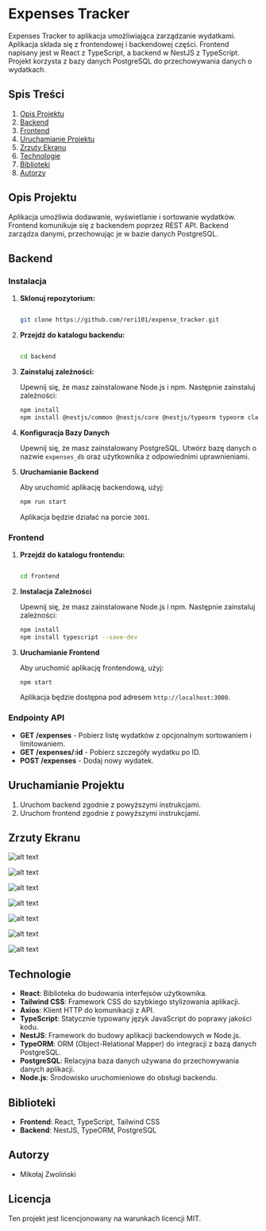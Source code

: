 # Expenses Tracker

Expenses Tracker to aplikacja umożliwiająca zarządzanie wydatkami. Aplikacja składa się z frontendowej i backendowej części. Frontend napisany jest w React z TypeScript, a backend w NestJS z TypeScript. Projekt korzysta z bazy danych PostgreSQL do przechowywania danych o wydatkach.

## Spis Treści

1. [Opis Projektu](#opis-projektu)
2. [Backend](#backend)
3. [Frontend](#frontend)
4. [Uruchamianie Projektu](#uruchamianie-projektu)
5. [Zrzuty Ekranu](#zrzuty-ekranu)
6. [Technologie](#technologie)
7. [Biblioteki](#biblioteki)
8. [Autorzy](#autorzy)

## Opis Projektu

Aplikacja umożliwia dodawanie, wyświetlanie i sortowanie wydatków. Frontend komunikuje się z backendem poprzez REST API. Backend zarządza danymi, przechowując je w bazie danych PostgreSQL.

## Backend

### Instalacja

1.  **Sklonuj repozytorium:**

    ```bash

    git clone https://github.com/reri101/expense_tracker.git

    ```

2.  **Przejdź do katalogu backendu:**

    ```bash

    cd backend

    ```

3.  **Zainstaluj zależności:**

    Upewnij się, że masz zainstalowane Node.js i npm. Następnie zainstaluj zależności:

    ```bash
    npm install
    npm install @nestjs/common @nestjs/core @nestjs/typeorm typeorm class-transformer class-validator
    ```

4.  **Konfiguracja Bazy Danych**

    Upewnij się, że masz zainstalowany PostgreSQL. Utwórz bazę danych o nazwie `expenses_db` oraz użytkownika z odpowiednimi uprawnieniami.

5.  **Uruchamianie Backend**

    Aby uruchomić aplikację backendową, użyj:

    ```bash
    npm run start

    ```

    Aplikacja będzie działać na porcie `3001`.

### Frontend

1. **Przejdź do katalogu frontendu:**

   ```bash

   cd frontend

   ```

2. **Instalacja Zależności**

   Upewnij się, że masz zainstalowane Node.js i npm. Następnie zainstaluj zależności:

   ```bash
   npm install
   npm install typescript --save-dev
   ```

3. **Uruchamianie Frontend**

   Aby uruchomić aplikację frontendową, użyj:

   ```bash
   npm start
   ```

   Aplikacja będzie dostępna pod adresem `http://localhost:3000`.

### Endpointy API

- **GET /expenses** - Pobierz listę wydatków z opcjonalnym sortowaniem i limitowaniem.
- **GET /expenses/:id** - Pobierz szczegóły wydatku po ID.
- **POST /expenses** - Dodaj nowy wydatek.

## Uruchamianie Projektu

1. Uruchom backend zgodnie z powyższymi instrukcjami.
2. Uruchom frontend zgodnie z powyższymi instrukcjami.

## Zrzuty Ekranu

![alt text](image-1.png)

![alt text](image-2.png)

![alt text](image.png)

![alt text](image-3.png)

![alt text](image-4.png)

![alt text](image-6.png)

![alt text](image-5.png)

## Technologie

- **React**: Biblioteka do budowania interfejsów użytkownika.
- **Tailwind CSS**: Framework CSS do szybkiego stylizowania aplikacji.
- **Axios**: Klient HTTP do komunikacji z API.
- **TypeScript**: Statycznie typowany język JavaScript do poprawy jakości kodu.
- **NestJS**: Framework do budowy aplikacji backendowych w Node.js.
- **TypeORM**: ORM (Object-Relational Mapper) do integracji z bazą danych PostgreSQL.
- **PostgreSQL**: Relacyjna baza danych używana do przechowywania danych aplikacji.
- **Node.js**: Środowisko uruchomieniowe do obsługi backendu.

## Biblioteki

- **Frontend**: React, TypeScript, Tailwind CSS
- **Backend**: NestJS, TypeORM, PostgreSQL

## Autorzy

- Mikołaj Zwoliński

## Licencja

Ten projekt jest licencjonowany na warunkach licencji MIT.
